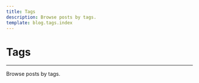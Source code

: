 ```yaml
---
title: Tags
description: Browse posts by tags.
template: blog.tags.index
---
```


# Tags
---

Browse posts by tags.
